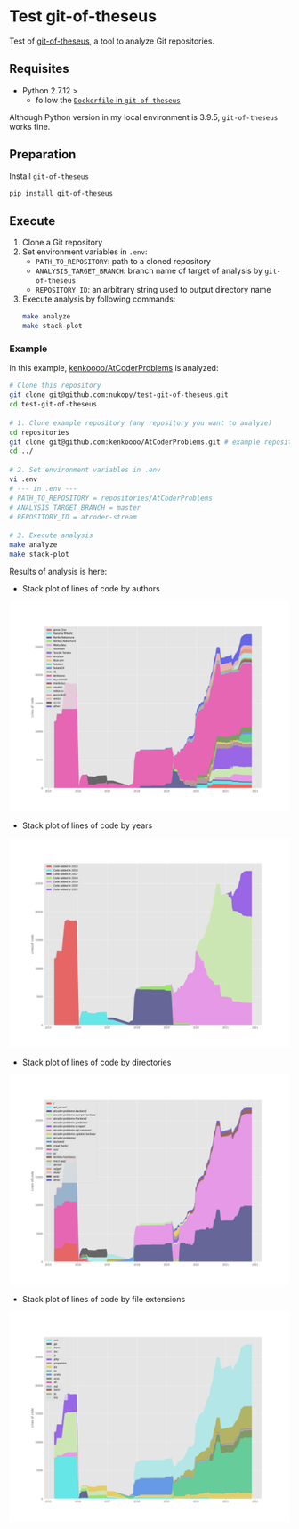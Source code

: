 # Test git-of-theseus

Test of [git-of-theseus](https://github.com/erikbern/git-of-theseus), a tool to analyze Git repositories.

## Requisites

- Python 2.7.12 >
  - follow the [`Dockerfile` in `git-of-theseus`](https://github.com/erikbern/git-of-theseus/blob/master/Dockerfile)

Although Python version in my local environment is 3.9.5, `git-of-theseus` works fine.

## Preparation

Install `git-of-theseus`

```sh
pip install git-of-theseus
```

## Execute

1. Clone a Git repository
2. Set environment variables in `.env`:
   - `PATH_TO_REPOSITORY`: path to a cloned repository
   - `ANALYSIS_TARGET_BRANCH`: branch name of target of analysis by `git-of-theseus`
   - `REPOSITORY_ID`: an arbitrary string used to output directory name
3. Execute analysis by following commands:
   ```sh
   make analyze
   make stack-plot
   ```

### Example

In this example, [kenkoooo/AtCoderProblems](https://github.com/kenkoooo/AtCoderProblems) is analyzed:

```sh
# Clone this repository
git clone git@github.com:nukopy/test-git-of-theseus.git
cd test-git-of-theseus

# 1. Clone example repository (any repository you want to analyze)
cd repositories
git clone git@github.com:kenkoooo/AtCoderProblems.git # example repository
cd ../

# 2. Set environment variables in .env
vi .env
# --- in .env ---
# PATH_TO_REPOSITORY = repositories/AtCoderProblems
# ANALYSIS_TARGET_BRANCH = master
# REPOSITORY_ID = atcoder-stream

# 3. Execute analysis
make analyze
make stack-plot
```

Results of analysis is here:

- Stack plot of lines of code by authors

![Stack plot of lines of code by authors](./output/atcoder-problems/img/stack-plot-authors.png)

- Stack plot of lines of code by years

![Stack plot of lines of code by years](./output/atcoder-problems/img/stack-plot-cohorts.png)

- Stack plot of lines of code by directories

![Stack plot of lines of code by directories](./output/atcoder-problems/img/stack-plot-dirs.png)

- Stack plot of lines of code by file extensions

![Stack plot of lines of code by file extensions](./output/atcoder-problems/img/stack-plot-exts.png)
